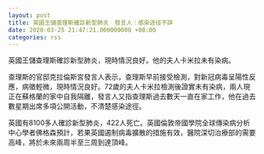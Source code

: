 ```yaml
---
layout: post
title: 英國王儲查理斯確診新型肺炎　發言人：感染途徑不詳
date: 2020-03-25 21:47:21.000000000 +08:00
categories: rss
---
```


英國王儲查理斯確診新型肺炎，現時情況良好。他的夫人卡米拉未有染病。

查理斯的官邸克拉倫斯宮發言人表示，查理斯早前接受檢測，對新冠病毒呈陽性反應，病徵輕微，現時情況良好。72歲的夫人卡米拉檢測後證實未有染病，兩人現正在蘇格蘭的家中自我隔離，發言人又指查理斯過去數天一直在家工作，他在過去數星期出席多項公開活動，不清楚感染途徑。

英國有8100多人確診新型肺炎，422人死亡。英國倫敦帝國學院全球傳染病分析中心學者佛格森預計，若果英國遏制病毒擴散的措施有效，醫院深切治療部的需要高峰，將於未來兩周半至三周到達頂峰。
